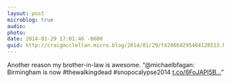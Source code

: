 ```yaml
---
layout: post
microblog: true
audio: 
photo: 
date: 2014-01-29 17:01:46 -0600
guid: http://craigmcclellan.micro.blog/2014/01/29/t428664295464128513.html
---
```

Another reason my brother-in-law is awesome. “@michaelbfagan: Birmingham is now #thewalkingdead #snopocalypse2014  [t.co/6FoJAPl5B...](https://t.co/6FoJAPl5B7)”
